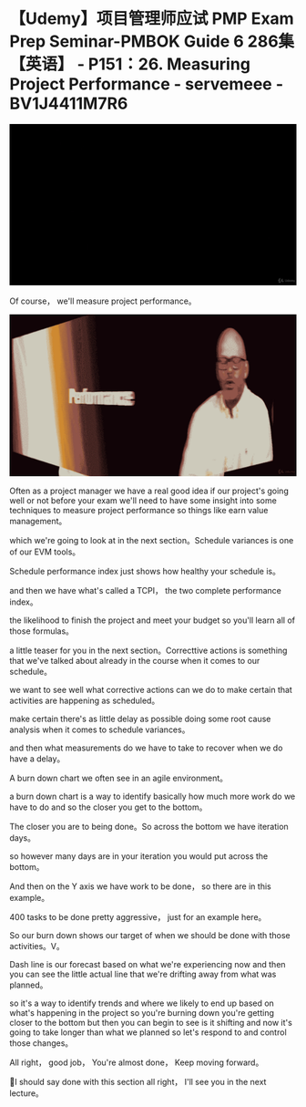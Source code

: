 # 【Udemy】项目管理师应试 PMP Exam Prep Seminar-PMBOK Guide 6  286集【英语】 - P151：26. Measuring Project Performance - servemeee - BV1J4411M7R6

![](img/76d59f67de168e99291adc91acfbb1a3_0.png)

Of course， we'll measure project performance。

![](img/76d59f67de168e99291adc91acfbb1a3_2.png)

Often as a project manager we have a real good idea if our project's going well or not before your exam we'll need to have some insight into some techniques to measure project performance so things like earn value management。

 which we're going to look at in the next section。Schedule variances is one of our EVM tools。

 Schedule performance index just shows how healthy your schedule is。

 and then we have what's called a TCPI， the two complete performance index。

 the likelihood to finish the project and meet your budget so you'll learn all of those formulas。

 a little teaser for you in the next section。Correcttive actions is something that we've talked about already in the course when it comes to our schedule。

 we want to see well what corrective actions can we do to make certain that activities are happening as scheduled。

 make certain there's as little delay as possible doing some root cause analysis when it comes to schedule variances。

 and then what measurements do we have to take to recover when we do have a delay。

A burn down chart we often see in an agile environment。

 a burn down chart is a way to identify basically how much more work do we have to do and so the closer you get to the bottom。

The closer you are to being done。So across the bottom we have iteration days。

 so however many days are in your iteration you would put across the bottom。

And then on the Y axis we have work to be done， so there are in this example。

 400 tasks to be done pretty aggressive， just for an example here。

So our burn down shows our target of when we should be done with those activities。V。

Dash line is our forecast based on what we're experiencing now and then you can see the little actual line that we're drifting away from what was planned。

 so it's a way to identify trends and where we likely to end up based on what's happening in the project so you're burning down you're getting closer to the bottom but then you can begin to see is it shifting and now it's going to take longer than what we planned so let's respond to and control those changes。

All right， good job， You're almost done， Keep moving forward。

🎼I should say done with this section all right， I'll see you in the next lecture。

